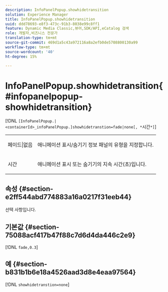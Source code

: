 ```yaml
---
description: InfoPanelPopup.showhidetransition
solution: Experience Manager
title: InfoPanelPopup.showhidetransition
uuid: ddd78693-e8f3-473c-91b3-8038e99c8ff1
feature: Dynamic Media Classic,뷰어,SDK/API,eCatalog 검색
role: 개발자,비즈니스 전문가
translation-type: tm+mt
source-git-commit: 469d1a5c43a972116a8a2efb0de5708800130a99
workflow-type: tm+mt
source-wordcount: '40'
ht-degree: 15%

---
```



# InfoPanelPopup.showhidetransition{#infopanelpopup-showhidetransition}

[!DNL `[InfoPanelPopup.|<containerId>_infoPanelPopup.]showhidetranstion=fade|none[, *`시간`*]`]

<table id="table_863763B730A949AA8C0E11E6F8461E3A"> 
 <tbody> 
  <tr> 
   <td colname="col1"> <p><span class="codeph"> 페이드|없음</span> </p> </td> 
   <td colname="col2"> <p> 애니메이션 표시/숨기기 정보 패널의 유형을 지정합니다. </p> </td> 
  </tr> 
  <tr> 
   <td> <p> <span class="codeph"><span class="varname"> 시간</span></span> </p> </td> 
   <td> <p> 애니메이션 표시 또는 숨기기의 지속 시간(초)입니다. </p> </td> 
  </tr> 
 </tbody> 
</table>

## 속성 {#section-e2ff544abd774883a16a0217f31eeb44}

선택 사항입니다.

## 기본값 {#section-75088acf417b47f88c7d6d4da446c2e9}

[!DNL `fade,0.3`]

## 예 {#section-b831b1b6e18a4526aad3d8e4eaa97564}

[!DNL `showhidetranstion=none`]
